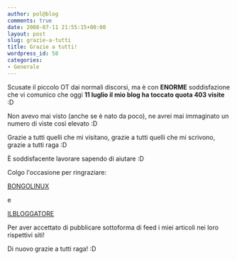 ```yaml
---
author: pol@blog
comments: true
date: 2008-07-11 21:55:15+00:00
layout: post
slug: grazie-a-tutti
title: Grazie a tutti!
wordpress_id: 58
categories:
- Generale
---
```


Scusate il piccolo OT dai normali discorsi, ma è con **ENORME** soddisfazione che vi comunico che oggi **11 luglio il mio blog ha toccato quota 403 visite** :D

Non avevo mai visto (anche se è nato da poco), ne avrei mai immaginato un numero di viste così elevato :D

Grazie a tutti quelli che mi visitano, grazie a tutti quelli che mi scrivono, grazie a tutti raga :D

È soddisfacente lavorare sapendo di aiutare :D

Colgo l'occasione per ringraziare:

[BONGOLINUX](http://bongolinux.com/)

e

[ILBLOGGATORE](http://www.ilbloggatore.com/)

Per aver accettato di pubblicare sottoforma di feed i miei articoli nei loro rispettivi siti!

Di nuovo grazie a tutti raga! :D
